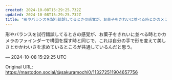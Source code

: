 ```yaml
---
created: 2024-10-08T15:29:25.732Z
updated: 2024-10-08T15:29:25.732Z
title: "形やバランスを試行錯誤してるときの感覚が、お菓子をきれいに並べる時とかカメラのフ[...]"
---
```


<p>形やバランスを試行錯誤してるときの感覚が、お菓子をきれいに並べる時とかカメラのファインダーで構図を探す時と同じで、これは自分の手で形を変えて美しさとかかわいさを求めているところが共通しているんだと思う。</p>

&mdash; 2024-10-08 15:29:25 UTC

Original URL: https://mastodon.social/@sakuramochi0/113272511904657756
